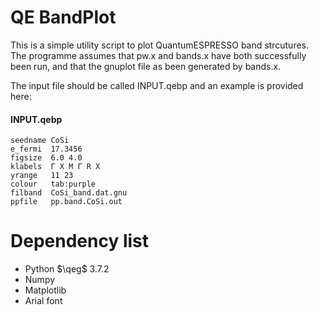 # QE BandPlot
This is a simple utility script to plot QuantumESPRESSO band strcutures.
The programme assumes that pw.x and bands.x have both successfully been run, and that the gnuplot file as been generated by bands.x.

The input file should be called INPUT.qebp and an example is provided here:
#### INPUT.qebp
    seedname CoSi
    e_fermi  17.3456
    figsize  6.0 4.0
    klabels  Γ X M Γ R X
    yrange   11 23
    colour   tab:purple
    filband  CoSi_band.dat.gnu
    ppfile   pp.band.CoSi.out

# Dependency list
- Python $\qeg$ 3.7.2
- Numpy
- Matplotlib
- Arial font
